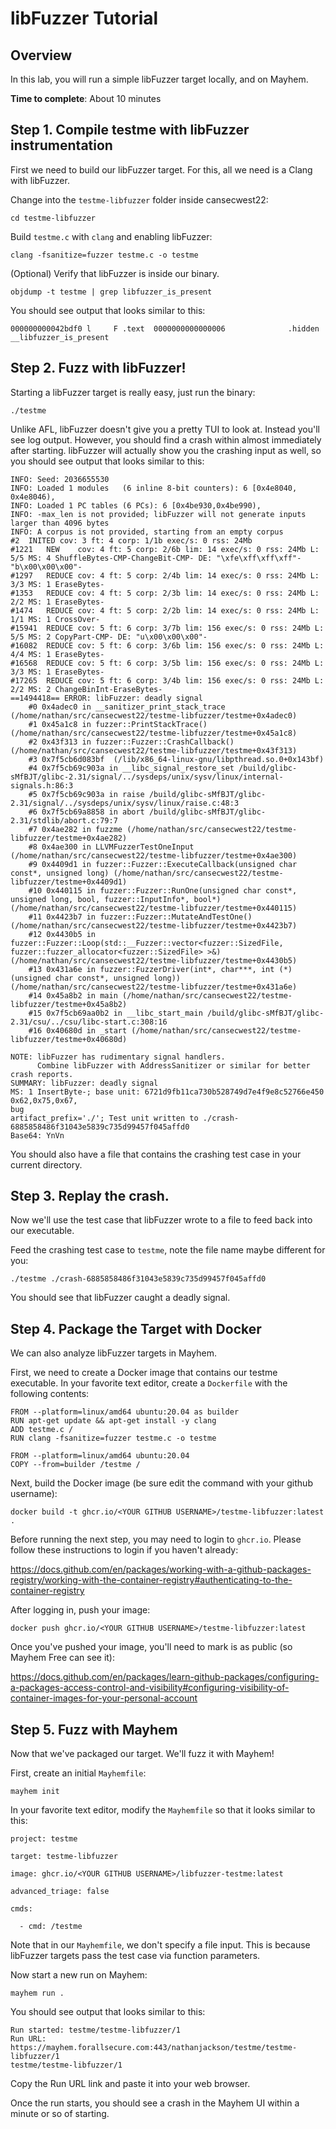 # libFuzzer Tutorial

## Overview

In this lab, you will run a simple libFuzzer target locally, and on Mayhem.

**Time to complete**: About 10 minutes

## Step 1. Compile testme with libFuzzer instrumentation

First we need to build our libFuzzer target. For this, all we need is a Clang with libFuzzer.

Change into the `testme-libfuzzer` folder inside cansecwest22:

```
cd testme-libfuzzer
```

Build `testme.c` with `clang` and enabling libFuzzer:

```
clang -fsanitize=fuzzer testme.c -o testme
```

(Optional) Verify that libFuzzer is inside our binary.

```
objdump -t testme | grep libfuzzer_is_present
```

You should see output that looks similar to this:

```
000000000042bdf0 l     F .text	0000000000000006              .hidden __libfuzzer_is_present
```

## Step 2. Fuzz with libFuzzer!

Starting a libFuzzer target is really easy, just run the binary:

```
./testme
```

Unlike AFL, libFuzzer doesn't give you a pretty TUI to look at. Instead you'll see log output. However, you should find a crash within almost immediately after starting. libFuzzer will actually show you the crashing input as well, so you should see output that looks similar to this:

```
INFO: Seed: 2036655530
INFO: Loaded 1 modules   (6 inline 8-bit counters): 6 [0x4e8040, 0x4e8046), 
INFO: Loaded 1 PC tables (6 PCs): 6 [0x4be930,0x4be990), 
INFO: -max_len is not provided; libFuzzer will not generate inputs larger than 4096 bytes
INFO: A corpus is not provided, starting from an empty corpus
#2	INITED cov: 3 ft: 4 corp: 1/1b exec/s: 0 rss: 24Mb
#1221	NEW    cov: 4 ft: 5 corp: 2/6b lim: 14 exec/s: 0 rss: 24Mb L: 5/5 MS: 4 ShuffleBytes-CMP-ChangeBit-CMP- DE: "\xfe\xff\xff\xff"-"b\x00\x00\x00"-
#1297	REDUCE cov: 4 ft: 5 corp: 2/4b lim: 14 exec/s: 0 rss: 24Mb L: 3/3 MS: 1 EraseBytes-
#1353	REDUCE cov: 4 ft: 5 corp: 2/3b lim: 14 exec/s: 0 rss: 24Mb L: 2/2 MS: 1 EraseBytes-
#1474	REDUCE cov: 4 ft: 5 corp: 2/2b lim: 14 exec/s: 0 rss: 24Mb L: 1/1 MS: 1 CrossOver-
#15941	REDUCE cov: 5 ft: 6 corp: 3/7b lim: 156 exec/s: 0 rss: 24Mb L: 5/5 MS: 2 CopyPart-CMP- DE: "u\x00\x00\x00"-
#16082	REDUCE cov: 5 ft: 6 corp: 3/6b lim: 156 exec/s: 0 rss: 24Mb L: 4/4 MS: 1 EraseBytes-
#16568	REDUCE cov: 5 ft: 6 corp: 3/5b lim: 156 exec/s: 0 rss: 24Mb L: 3/3 MS: 1 EraseBytes-
#17265	REDUCE cov: 5 ft: 6 corp: 3/4b lim: 156 exec/s: 0 rss: 24Mb L: 2/2 MS: 2 ChangeBinInt-EraseBytes-
==1494418== ERROR: libFuzzer: deadly signal
    #0 0x4adec0 in __sanitizer_print_stack_trace (/home/nathan/src/cansecwest22/testme-libfuzzer/testme+0x4adec0)
    #1 0x45a1c8 in fuzzer::PrintStackTrace() (/home/nathan/src/cansecwest22/testme-libfuzzer/testme+0x45a1c8)
    #2 0x43f313 in fuzzer::Fuzzer::CrashCallback() (/home/nathan/src/cansecwest22/testme-libfuzzer/testme+0x43f313)
    #3 0x7f5cb6d083bf  (/lib/x86_64-linux-gnu/libpthread.so.0+0x143bf)
    #4 0x7f5cb69c903a in __libc_signal_restore_set /build/glibc-sMfBJT/glibc-2.31/signal/../sysdeps/unix/sysv/linux/internal-signals.h:86:3
    #5 0x7f5cb69c903a in raise /build/glibc-sMfBJT/glibc-2.31/signal/../sysdeps/unix/sysv/linux/raise.c:48:3
    #6 0x7f5cb69a8858 in abort /build/glibc-sMfBJT/glibc-2.31/stdlib/abort.c:79:7
    #7 0x4ae282 in fuzzme (/home/nathan/src/cansecwest22/testme-libfuzzer/testme+0x4ae282)
    #8 0x4ae300 in LLVMFuzzerTestOneInput (/home/nathan/src/cansecwest22/testme-libfuzzer/testme+0x4ae300)
    #9 0x4409d1 in fuzzer::Fuzzer::ExecuteCallback(unsigned char const*, unsigned long) (/home/nathan/src/cansecwest22/testme-libfuzzer/testme+0x4409d1)
    #10 0x440115 in fuzzer::Fuzzer::RunOne(unsigned char const*, unsigned long, bool, fuzzer::InputInfo*, bool*) (/home/nathan/src/cansecwest22/testme-libfuzzer/testme+0x440115)
    #11 0x4423b7 in fuzzer::Fuzzer::MutateAndTestOne() (/home/nathan/src/cansecwest22/testme-libfuzzer/testme+0x4423b7)
    #12 0x4430b5 in fuzzer::Fuzzer::Loop(std::__Fuzzer::vector<fuzzer::SizedFile, fuzzer::fuzzer_allocator<fuzzer::SizedFile> >&) (/home/nathan/src/cansecwest22/testme-libfuzzer/testme+0x4430b5)
    #13 0x431a6e in fuzzer::FuzzerDriver(int*, char***, int (*)(unsigned char const*, unsigned long)) (/home/nathan/src/cansecwest22/testme-libfuzzer/testme+0x431a6e)
    #14 0x45a8b2 in main (/home/nathan/src/cansecwest22/testme-libfuzzer/testme+0x45a8b2)
    #15 0x7f5cb69aa0b2 in __libc_start_main /build/glibc-sMfBJT/glibc-2.31/csu/../csu/libc-start.c:308:16
    #16 0x40680d in _start (/home/nathan/src/cansecwest22/testme-libfuzzer/testme+0x40680d)

NOTE: libFuzzer has rudimentary signal handlers.
      Combine libFuzzer with AddressSanitizer or similar for better crash reports.
SUMMARY: libFuzzer: deadly signal
MS: 1 InsertByte-; base unit: 6721d9fb11ca730b528749d7e4f9e8c52766e450
0x62,0x75,0x67,
bug
artifact_prefix='./'; Test unit written to ./crash-6885858486f31043e5839c735d99457f045affd0
Base64: YnVn
```

You should also have a file that contains the crashing test case in your current directory.

## Step 3. Replay the crash.

Now we'll use the test case that libFuzzer wrote to a file to feed back into our executable.

Feed the crashing test case to `testme`, note the file name maybe different for you:

```
./testme ./crash-6885858486f31043e5839c735d99457f045affd0
```

You should see that libFuzzer caught a deadly signal.

## Step 4. Package the Target with Docker

We can also analyze libFuzzer targets in Mayhem.

First, we need to create a Docker image that contains our testme executable. In your favorite text editor, create a `Dockerfile` with the following contents:

```
FROM --platform=linux/amd64 ubuntu:20.04 as builder
RUN apt-get update && apt-get install -y clang
ADD testme.c /
RUN clang -fsanitize=fuzzer testme.c -o testme

FROM --platform=linux/amd64 ubuntu:20.04
COPY --from=builder /testme /
```

Next, build the Docker image (be sure edit the command with your github username):

```
docker build -t ghcr.io/<YOUR GITHUB USERNAME>/testme-libfuzzer:latest .
```

Before running the next step, you may need to login to `ghcr.io`. Please follow these instructions to login if you haven't already:

https://docs.github.com/en/packages/working-with-a-github-packages-registry/working-with-the-container-registry#authenticating-to-the-container-registry

After logging in, push your image:

```
docker push ghcr.io/<YOUR GITHUB USERNAME>/testme-libfuzzer:latest
```

Once you've pushed your image, you'll need to mark is as public (so Mayhem Free can see it):

https://docs.github.com/en/packages/learn-github-packages/configuring-a-packages-access-control-and-visibility#configuring-visibility-of-container-images-for-your-personal-account

## Step 5. Fuzz with Mayhem

Now that we've packaged our target. We'll fuzz it with Mayhem!

First, create an initial `Mayhemfile`:

```
mayhem init
```

In your favorite text editor, modify the `Mayhemfile` so that it looks similar to this:

```
project: testme

target: testme-libfuzzer

image: ghcr.io/<YOUR GITHUB USERNAME>/libfuzzer-testme:latest

advanced_triage: false

cmds:

  - cmd: /testme
```

Note that in our `Mayhemfile`, we don't specify a file input. This is because libFuzzer targets pass the test case via function parameters.

Now start a new run on Mayhem:

```
mayhem run .
```

You should see output that looks similar to this:

```
Run started: testme/testme-libfuzzer/1
Run URL: https://mayhem.forallsecure.com:443/nathanjackson/testme/testme-libfuzzer/1
testme/testme-libfuzzer/1
```

Copy the Run URL link and paste it into your web browser.

Once the run starts, you should see a crash in the Mayhem UI within a minute or so of starting.

